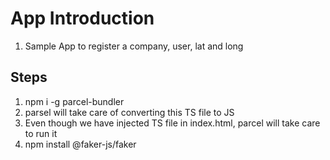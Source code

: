 # App Introduction

1. Sample App to register a company, user, lat and long

## Steps

1. npm i -g parcel-bundler
2. parsel will take care of converting this TS file to JS
3. Even though we have injected TS file in index.html, parcel will take care to run it
4. npm install @faker-js/faker